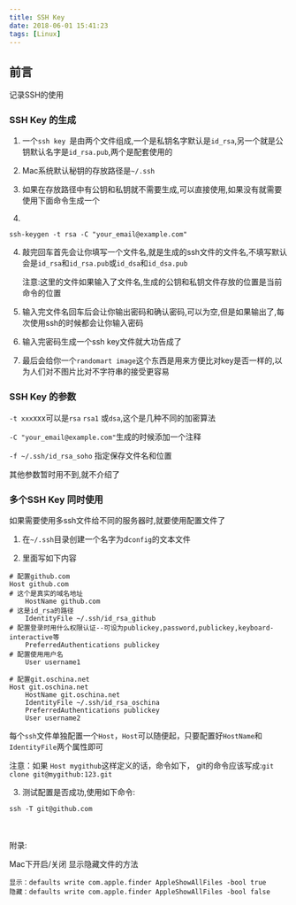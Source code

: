 ```yaml
---
title: SSH Key
date: 2018-06-01 15:41:23
tags: [Linux]
---
```


## 前言 ##
记录SSH的使用

<!-- more -->

### SSH Key 的生成 ###

1.  一个`ssh key `是由两个文件组成,一个是私钥名字默认是`id_rsa`,另一个就是公钥默认名字是`id_rsa.pub`,两个是配套使用的

2.  Mac系统默认秘钥的存放路径是`~/.ssh`

3.  如果在存放路径中有公钥和私钥就不需要生成,可以直接使用,如果没有就需要使用下面命令生成一个
4. 
```
ssh-keygen -t rsa -C "your_email@example.com"
```

4. 敲完回车首先会让你填写一个文件名,就是生成的ssh文件的文件名,不填写默认会是`id_rsa`和`id_rsa.pub`或`id_dsa`和`id_dsa.pub`

    注意:这里的文件如果输入了文件名,生成的公钥和私钥文件存放的位置是当前命令的位置

5.  输入完文件名回车后会让你输出密码和确认密码,可以为空,但是如果输出了,每次使用ssh的时候都会让你输入密码

6. 输入完密码生成一个ssh key文件就大功告成了

7. 最后会给你一个`randomart image`这个东西是用来方便比对key是否一样的,以为人们对不图片比对不字符串的接受更容易

### SSH Key 的参数 ###

` -t xxx `xxx可以是`rsa` `rsa1` 或`dsa`,这个是几种不同的加密算法

`-C "your_email@example.com"`生成的时候添加一个注释

`-f ~/.ssh/id_rsa_soho` 指定保存文件名和位置

其他参数暂时用不到,就不介绍了


### 多个SSH Key 同时使用 ###

如果需要使用多ssh文件给不同的服务器时,就要使用配置文件了

1.  在`~/.ssh`目录创建一个名字为d`config`的文本文件

2. 里面写如下内容

```
# 配置github.com
Host github.com
# 这个是真实的域名地址                 
    HostName github.com
# 这是id_rsa的路径   
    IdentityFile ~/.ssh/id_rsa_github
# 配置登录时用什么权限认证--可设为publickey,password,publickey,keyboard-interactive等
    PreferredAuthentications publickey
# 配置使用用户名
    User username1

# 配置git.oschina.net 
Host git.oschina.net 
    HostName git.oschina.net
    IdentityFile ~/.ssh/id_rsa_oschina
    PreferredAuthentications publickey
    User username2
```

每个`ssh`文件单独配置一个`Host`，`Host`可以随便起，只要配置好`HostName`和`IdentityFile`两个属性即可

注意：如果 `Host mygithub`这样定义的话，命令如下，
git的命令应该写成:`git clone git@mygithub:123.git`

3. 测试配置是否成功,使用如下命令:

```
ssh -T git@github.com
```
 　　　　　　　　　　


附录:

Mac下开启/关闭 显示隐藏文件的方法

```
显示：defaults write com.apple.finder AppleShowAllFiles -bool true
隐藏：defaults write com.apple.finder AppleShowAllFiles -bool false 
```
